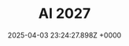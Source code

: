 ---
title: "AI 2027"
link: "https://ai-2027.com/"
date: "2025-04-03 23:24:27.898Z +0000"
description: "We predict that the impact of superhuman AI over the next decade will be enormous, exceeding that of the Industrial Revolution."
category: "papers"
---